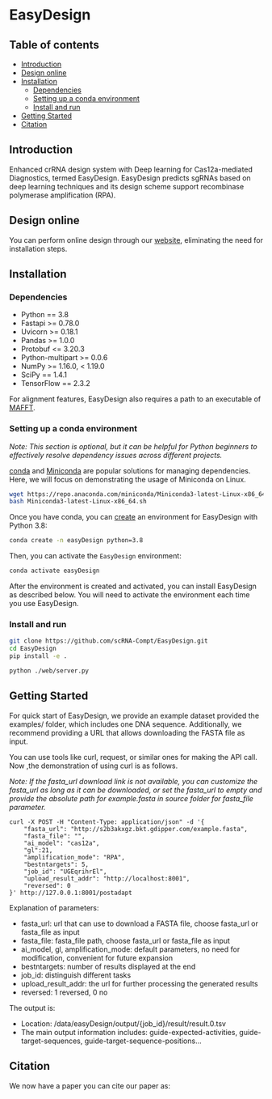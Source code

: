 # EasyDesign
## Table of contents

- [Introduction](#Introduction)
- [Design online](#design-online)
- [Installation](#Installation)
  - [Dependencies](#Dependencies)
  - [Setting up a conda environment](#setting-up-a-conda-environment)
  - [Install and run](#install-and-run)
- [Getting Started](#getting-started)
- [Citation](#Citation)

## Introduction 

Enhanced crRNA design system with Deep learning for Cas12a-mediated Diagnostics, termed EasyDesign. EasyDesign predicts sgRNAs based on deep learning techniques and its design scheme support recombinase polymerase amplification (RPA).

## Design online

You can perform online design through our [website](https://crispr.zhejianglab.com/), eliminating the need for installation steps.

## Installation

### Dependencies

- Python == 3.8
- Fastapi >= 0.78.0
- Uvicorn >= 0.18.1
- Pandas >= 1.0.0
- Protobuf <= 3.20.3
- Python-multipart >= 0.0.6
- NumPy >= 1.16.0, < 1.19.0
- SciPy == 1.4.1
- TensorFlow == 2.3.2

For alignment features, EasyDesign also requires a path to an executable of [MAFFT](https://mafft.cbrc.jp/alignment/software/).

### Setting up a conda environment

_Note: This section is optional, but it can be helpful for Python beginners to effectively resolve dependency issues across different projects._

[conda](https://conda.io/en/latest/) and [Miniconda](https://conda.io/en/latest/miniconda.html) are popular solutions for managing dependencies. Here, we will focus on demonstrating the usage of Miniconda on Linux. 

```bash
wget https://repo.anaconda.com/miniconda/Miniconda3-latest-Linux-x86_64.sh
bash Miniconda3-latest-Linux-x86_64.sh
```

Once you have conda, you can [create](https://docs.conda.io/projects/conda/en/latest/user-guide/tasks/manage-environments.html#creating-an-environment-with-commands) an environment for EasyDesign with Python 3.8:

```bash
conda create -n easyDesign python=3.8
```

Then, you can activate the `EasyDesign` environment:

```bash
conda activate easyDesign
```

After the environment is created and activated, you can install EasyDesign as described below. You will need to activate the environment each time you use EasyDesign.

### Install and run

```bash
git clone https://github.com/scRNA-Compt/EasyDesign.git
cd EasyDesign
pip install -e .

python ./web/server.py
```

## Getting Started

For quick start of EasyDesign, we provide an example dataset provided the examples/ folder, which includes one DNA sequence. Additionally, we recommend providing a URL that allows downloading the FASTA file as input.

You can use tools like curl, request, or similar ones for making the API call. Now ,the demonstration of using curl is as follows.

_Note: If the fasta_url download link is not available, you can customize the fasta_url as long as it can be downloaded, or set the fasta_url to empty and provide the absolute path for example.fasta in source folder for fasta_file parameter._

```
curl -X POST -H "Content-Type: application/json" -d '{
    "fasta_url": "http://s2b3akxgz.bkt.gdipper.com/example.fasta",  
    "fasta_file": "", 
    "ai_model": "cas12a",
    "gl":21, 
    "amplification_mode": "RPA",
    "bestntargets": 5,
    "job_id": "UGEqrihrEl",
    "upload_result_addr": "http://localhost:8001",
    "reversed": 0
}' http://127.0.0.1:8001/postadapt
```

Explanation of parameters:

- fasta_url: url that can use to download a FASTA file, choose fasta_url or fasta_file as input
- fasta_file: fasta_file path, choose fasta_url or fasta_file as input
- ai_model, gl, amplification_mode: default parameters, no need for modification, convenient for future expansion
- bestntargets: number of results displayed at the end
- job_id: distinguish different tasks
- upload_result_addr: the url for further processing the generated results
- reversed: 1 reversed, 0 no

The output is:

- Location: /data/easyDesign/output/{job_id}/result/result.0.tsv
- The main output information includes: guide-expected-activities, guide-target-sequences, guide-target-sequence-positions...

## Citation

We now have a paper you can cite our paper as: